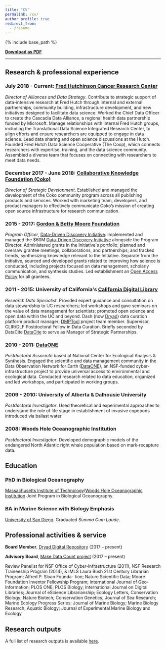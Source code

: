 ```yaml
---
title: "CV"
permalink: /cv/
author_profile: true
redirect_from:
  - /resume
---
```


{% include base_path %}

**[Download as PDF](https://strasser.github.io/files/cv.pdf)**

---

## Research & professional experience 

### July 2018 - Current: [Fred Hutchinson Cancer Research Center](http://fredhutch.org)

_Director of Alliances and Data Strategy_. Contribute to strategic support of data-intensive research at Fred Hutch through internal and external partnerships, community building, infrastructure development, and new initiatives designed to facilitate data science. Worked the Chief Data Officer to create the Cascadia Data Alliance, a regional health data partnership funded by Microsoft. Manage relationships with internal Fred Hutch groups, including the Translational Data Science Integrated Research Center, to align efforts and ensure researchers are equipped to engage in data science. Lead data sharing and open science discussions at the Hutch. Founded Fred Hutch Data Science Cooperative (The Coop), which connects researchers with expertise, training, and the data science community. Assembled a diverse team that focuses on connecting with researchers to meet data needs.

### December 2017 - June 2018: [Collaborative Knowledge Foundation (Coko)](http://coko.foundation)

_Director of Strategic Development_. Established and managed the development of the Coko community program across all publishing products and services. Worked with marketing team, developers, and product managers to effectively communicate Coko’s mission of creating open source infrastructure for research communication.


### 2015 - 2017: [Gordon & Betty Moore Foundation](http://www.moore.org)

_Program Officer_, [Data-Driven Discovery Initiative](http://www.moore.org/programs/science/data-driven-discovery). Implemented and managed the $60M [Data-Driven Discovery Initiative](http://www.moore.org/programs/science/data-driven-discovery) alongside the Program Director. Administered grants in the Initiative's portfolio; planned and oversaw grantee meetings, collaborations, and partnerships; and tracked trends, synthesizing knowledge relevant to the Initiative. Separate from the Initiative, sourced and developed grants related to improving how science is conducted, including projects focused on data management, scholarly communication, and synthesis studies. Led establishment an [Open Access Policy](https://www.moore.org/article-detail?newsUrlName=moore-foundation-rolls-out-new-open-access-policy) for all grantees.


### 2011 - 2015: University of California's [California Digital Library](http://cdlib.org)

_Research Data Specialist_. Provided expert guidance and consultation on data stewardship to UC researchers; led workshops and gave seminars on the value of data management for scientists; promoted open science and open data within the UC and beyond. Dash (now [Dryad](http://datadryad.org)) data curation platform product manager; [DMPTool](http://dmptool.org) project team member. Supervisor, CLIR/DLF Postdoctoral Fellow in Data Curation. Briefly seconded by DataCite [DataCite](http://datacite.org) to serve as Manager of Strategic Partnerships.

### 2010 - 2011: [DataONE](http://dataone.org)

_Postdoctoral Associate_ based at National Center for Ecological Analysis & Synthesis. Engaged the scientific and data management community in the Data Observation Network for Earth ([DataONE](http://dataone.org)), an NSF-funded cyber-infrastructure project to provide universal access to environmental and ecological data. Conducted research related to data education, organized and led workshops, and participated in working groups.

### 2009 - 2010: University of Alberta & Dalhousie University

_Postdoctoral Investigator_. Used theoretical and experimental approaches to understand the role of life stage in establishment of invasive copepods introduced via ballast water.

### 2008: Woods Hole Oceanographic Institution

_Postdoctoral Investigator_. Developed demographic models of the endangered North Atlantic right whale population based on mark-recapture data.


## Education

### PhD in Biological Oceanography

[Massachusetts Institute of Technology](http://www.mit.edu/)/[Woods Hole Oceanographic Institution](http://www.whoi.edu) Joint Program in Biological Oceanography. 

### BA in Marine Science with Biology Emphasis

[University of San Diego](http://www.sandiego.edu/). Graduated _Summa Cum Laude_.

  
## Professional activities & service

**Board Member**, [Dryad Digital Repository](http://datadryad.org) (2017 – present)

**Advisory Board**, [Make Data Count project](https://makedatacount.org/) (2017 – present)

Review Panelist for NSF Office of Cyber-Infrastructure (2011), NSF Research Traineeship Program (2014), & IMLS Laura Bush 21st Century Librarian Program; Alfred P. Sloan Founda- tion; Nature Scientific Data; Moore Foundation Inventor Fellowship Program; International Journal of Geo-Information; PLOS ONE; PLOS Biology; International Journal on Digital Libraries; Journal of eScience Librarianship; Ecology Letters, Conservation Biology; Nature Biotech; Conservation Genetics; Journal of Sea Research; Marine Ecology Progress Series; Journal of Marine Biology; Marine Biology Research; Aquatic Biology; Journal of Experimental Marine Biology and Ecology

## Research outputs

A full list of research outputs is available [here](https://strasser.github.io/products/).

<!-- 
  <ul>{% for post in site.publications %}
    {% include archive-single-cv.html %}
  {% endfor %}</ul>
  
Talks
======
  <ul>{% for post in site.talks %}
    {% include archive-single-talk-cv.html %}
  {% endfor %}</ul>

-->
  
